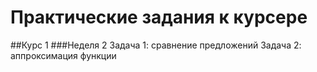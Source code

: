 # Практические задания к курсере
##Курс 1
###Неделя 2
Задача 1: сравнение предложений
Задача 2: аппроксимация функции
